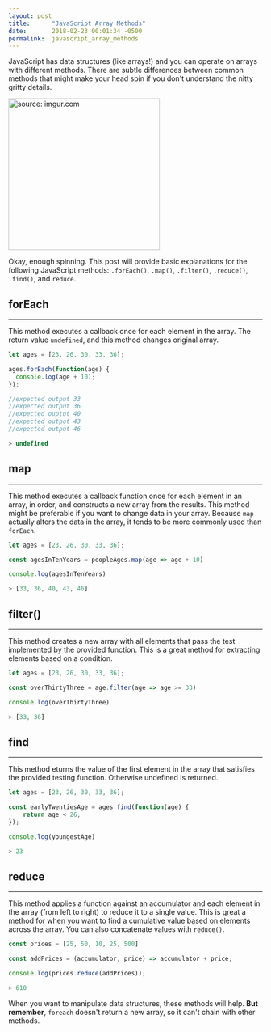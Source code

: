 ```yaml
---
layout: post
title:      "JavaScript Array Methods"
date:       2018-02-23 00:01:34 -0500
permalink:  javascript_array_methods
---
```



JavaScript has data structures (like arrays!) and you can operate on arrays with different methods. There are subtle differences between common methods that might make your head spin if you don't understand the nitty gritty details. 

<img src="https://i.imgur.com/8NwhIUG.gif" title="source: imgur.com" height="300" width="300" class="img-responsive">

Okay, enough spinning. This post will provide basic explanations for the following JavaScript methods: `.forEach()`, `.map()`, `.filter()`, `.reduce()`, `.find()`, and `reduce`. 

## forEach
---
This method executes a callback once for each element in the array. The return value `undefined`, and this method changes original array.

```javascript
let ages = [23, 26, 30, 33, 36];

ages.forEach(function(age) {
  console.log(age + 10);
});

//expected output 33
//expected output 36
//expected ouptut 40
//expected outpot 43
//expected output 46

> undefined
```
## map
---
This method executes a callback function once for each element in an array, in order, and constructs a new array from the results. This method might be preferable if you want to change data in your array. Because `map` actually alters the data in the array, it tends to be more commonly used than `forEach`. 

```javascript
let ages = [23, 26, 30, 33, 36];

const agesInTenYears = peopleAges.map(age => age + 10)

console.log(agesInTenYears)

> [33, 36, 40, 43, 46]
```

## filter()
---
This method creates a new array with all elements that pass the test implemented by the provided function. This is a great method for extracting elements based on a condition.

```javascript
let ages = [23, 26, 30, 33, 36];

const overThirtyThree = age.filter(age => age >= 33)

console.log(overThirtyThree)

> [33, 36]
```
## find
---
This method eturns the value of the first element in the array that satisfies the provided testing function. Otherwise undefined is returned.

```javascript 
let ages = [23, 26, 30, 33, 36];

const earlyTwentiesAge = ages.find(function(age) {
	return age < 26;
});

console.log(youngestAge)

> 23
```
## reduce
---
This method applies a function against an accumulator and each element in the array (from left to right) to reduce it to a single value. This is great a method for when you want to find a cumulative value based on elements across the array. You can also concatenate values with `reduce()`.

```javascript
const prices = [25, 50, 10, 25, 500]

const addPrices = (accumulator, price) => accumulator + price;

console.log(prices.reduce(addPrices));

> 610
```

When you want to manipulate data structures, these methods will help. **But remember**, `foreach` doesn't return a new array, so it can't chain with other methods.
